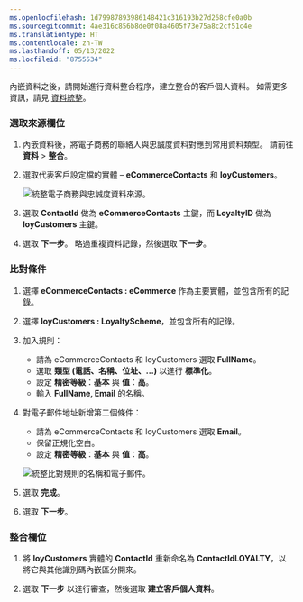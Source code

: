 ```yaml
---
ms.openlocfilehash: 1d79987893986148421c316193b27d268cfe0a0b
ms.sourcegitcommit: 4ae316c856b8de0f08a4605f73e75a8c2cf51c4e
ms.translationtype: HT
ms.contentlocale: zh-TW
ms.lasthandoff: 05/13/2022
ms.locfileid: "8755534"
---
```

內嵌資料之後，請開始進行資料整合程序，建立整合的客戶個人資料。 如需更多資訊，請見 [資料統整](../data-unification.md)。

### <a name="select-source-fields"></a>選取來源欄位

1. 內嵌資料後，將電子商務的聯絡人與忠誠度資料對應到常用資料類型。 請前往 **資料** > **整合**。

1. 選取代表客戶設定檔的實體 – **eCommerceContacts** 和 **loyCustomers**。

   ![統整電子商務與忠誠度資料來源。](../media/unify-ecommerce-loyalty.png)

1. 選取 **ContactId** 做為 **eCommerceContacts** 主鍵，而 **LoyaltyID** 做為 **loyCustomers** 主鍵。

1. 選取 **下一步**。 略過重複資料記錄，然後選取 **下一步**。

### <a name="match-conditions"></a>比對條件

1. 選擇 **eCommerceContacts : eCommerce** 作為主要實體，並包含所有的記錄。

1. 選擇 **loyCustomers : LoyaltyScheme**，並包含所有的記錄。

1. 加入規則：
   - 請為 eCommerceContacts 和 loyCustomers 選取 **FullName**。
   - 選取 **類型 (電話、名稱、位址、...)** 以進行 **標準化**。
   - 設定 **精密等級**：**基本** 與 **值**：**高**。
   - 輸入 **FullName, Email** 的名稱。

1. 對電子郵件地址新增第二個條件：
   - 請為 eCommerceContacts 和 loyCustomers 選取 **Email**。
   - 保留正規化空白。
   - 設定 **精密等級**：**基本** 與 **值**：**高**。

   ![統整比對規則的名稱和電子郵件。](../media/unify-match-rule.png)

1. 選取 **完成**。

1. 選取 **下一步**。

### <a name="unify-fields"></a>整合欄位

1. 將 **loyCustomers** 實體的 **ContactId** 重新命名為 **ContactIdLOYALTY**，以將它與其他識別碼內嵌區分開來。

1. 選取 **下一步** 以進行審查，然後選取 **建立客戶個人資料**。
